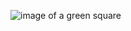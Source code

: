 ![image of a green square](https://www.logolynx.com/images/logolynx/8c/8ce3fb9423abebf319b9f124b4634a12.jpeg)
